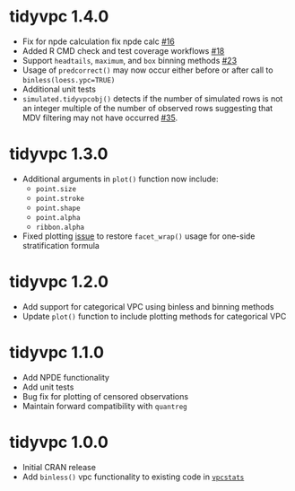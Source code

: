 # tidyvpc 1.4.0
* Fix for npde calculation fix npde calc [#16](https://github.com/certara/tidyvpc/pull/16)
* Added R CMD check and test coverage workflows [#18](https://github.com/certara/tidyvpc/pull/18)
* Support `headtails`, `maximum`, and `box` binning methods [#23](https://github.com/certara/tidyvpc/pull/23)
* Usage of `predcorrect()` may now occur either before or after call to `binless(loess.ypc=TRUE)`
* Additional unit tests
* `simulated.tidyvpcobj()` detects if the number of simulated rows is not an integer multiple of the number of observed rows suggesting that MDV filtering may not have occurred [#35](https://github.com/certara/tidyvpc/issues/35).

# tidyvpc 1.3.0
* Additional arguments in `plot()` function now include:
  - `point.size`
  - `point.stroke`
  - `point.shape`
  - `point.alpha`
  - `ribbon.alpha`
* Fixed plotting [issue](https://github.com/certara/tidyvpc/issues/11) to restore `facet_wrap()` usage for one-side stratification formula

# tidyvpc 1.2.0
* Add support for categorical VPC using binless and binning methods
* Update `plot()` function to include plotting methods for categorical VPC

# tidyvpc 1.1.0
* Add NPDE functionality
* Add unit tests
* Bug fix for plotting of censored observations
* Maintain forward compatibility with `quantreg`

# tidyvpc 1.0.0
* Initial CRAN release
* Add `binless()` vpc functionality to existing code in [`vpcstats`](https://github.com/benjaminrich/vpcstats)

